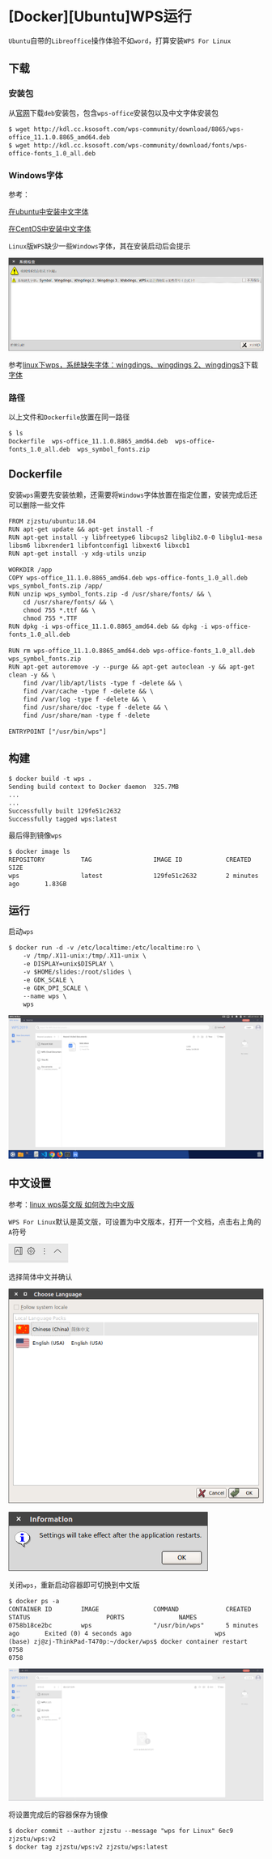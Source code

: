 
# [Docker][Ubuntu]WPS运行

`Ubuntu`自带的`Libreoffice`操作体验不如`word`，打算安装`WPS For Linux`

## 下载

### 安装包

从[官网](http://wps-community.org/downloads)下载`deb`安装包，包含`wps-office`安装包以及中文字体安装包

```
$ wget http://kdl.cc.ksosoft.com/wps-community/download/8865/wps-office_11.1.0.8865_amd64.deb
$ wget http://kdl.cc.ksosoft.com/wps-community/download/fonts/wps-office-fonts_1.0_all.deb
```

### Windows字体

参考：

[在ubuntu中安装中文字体](https://blog.csdn.net/zapperstab/article/details/18602969)

[在CentOS中安装中文字体](https://javawind.net/p130)

`Linux`版`WPS`缺少一些`Windows`字体，其在安装启动后会提示

![](./imgs/wps-lack.png)

参考[linux下wps，系统缺失字体：wingdings、wingdings 2、wingdings3](https://www.cnblogs.com/xueranzp/p/5703791.html)下载[字体](https://download.csdn.net/download/wl1524520/6333049)

### 路径

以上文件和`Dockerfile`放置在同一路径

```
$ ls
Dockerfile  wps-office_11.1.0.8865_amd64.deb  wps-office-fonts_1.0_all.deb  wps_symbol_fonts.zip
```

## Dockerfile

安装`wps`需要先安装依赖，还需要将`Windows`字体放置在指定位置，安装完成后还可以删除一些文件

```
FROM zjzstu/ubuntu:18.04
RUN apt-get update && apt-get install -f
RUN apt-get install -y libfreetype6 libcups2 libglib2.0-0 libglu1-mesa libsm6 libxrender1 libfontconfig1 libxext6 libxcb1
RUN apt-get install -y xdg-utils unzip

WORKDIR /app
COPY wps-office_11.1.0.8865_amd64.deb wps-office-fonts_1.0_all.deb wps_symbol_fonts.zip /app/
RUN unzip wps_symbol_fonts.zip -d /usr/share/fonts/ && \
	cd /usr/share/fonts/ && \
	chmod 755 *.ttf && \
	chmod 755 *.TTF
RUN dpkg -i wps-office_11.1.0.8865_amd64.deb && dpkg -i wps-office-fonts_1.0_all.deb

RUN rm wps-office_11.1.0.8865_amd64.deb wps-office-fonts_1.0_all.deb wps_symbol_fonts.zip
RUN apt-get autoremove -y --purge && apt-get autoclean -y && apt-get clean -y && \
	find /var/lib/apt/lists -type f -delete && \
	find /var/cache -type f -delete && \
	find /var/log -type f -delete && \
	find /usr/share/doc -type f -delete && \
	find /usr/share/man -type f -delete

ENTRYPOINT ["/usr/bin/wps"]
```

## 构建

```
$ docker build -t wps .
Sending build context to Docker daemon  325.7MB
...
...
Successfully built 129fe51c2632
Successfully tagged wps:latest
```

最后得到镜像`wps`

```
$ docker image ls
REPOSITORY          TAG                 IMAGE ID            CREATED             SIZE
wps                 latest              129fe51c2632        2 minutes ago       1.83GB
```

## 运行

启动`wps`

```
$ docker run -d -v /etc/localtime:/etc/localtime:ro \
    -v /tmp/.X11-unix:/tmp/.X11-unix \
    -e DISPLAY=unix$DISPLAY \
    -v $HOME/slides:/root/slides \
    -e GDK_SCALE \
    -e GDK_DPI_SCALE \
    --name wps \
    wps
```

![](./imgs/wps.png)

## 中文设置

参考：[linux wps英文版 如何改为中文版](https://blog.csdn.net/kinggang2017/article/details/89600217)

`WPS For Linux`默认是英文版，可设置为中文版本，打开一个文档，点击右上角的`A`符号

![](./imgs/wps-a.png)

选择简体中文并确认

![](./imgs/wps-china.png)

![](./imgs/wps-china-restart.png)

关闭`wps`，重新启动容器即可切换到中文版

```
$ docker ps -a
CONTAINER ID        IMAGE               COMMAND             CREATED             STATUS                     PORTS               NAMES
0758b18ce2bc        wps                 "/usr/bin/wps"      5 minutes ago       Exited (0) 4 seconds ago                       wps
(base) zj@zj-ThinkPad-T470p:~/docker/wps$ docker container restart 0758
0758
```

![](./imgs/wps2.png)

将设置完成后的容器保存为镜像

```
$ docker commit --author zjzstu --message "wps for Linux" 6ec9 zjzstu/wps:v2
$ docker tag zjzstu/wps:v2 zjzstu/wps:latest
```